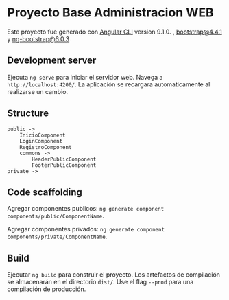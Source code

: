 # Proyecto Base Administracion WEB

Este proyecto fue generado con [Angular CLI](https://github.com/angular/angular-cli) version 9.1.0.
, bootstrap@4.4.1 y ng-bootstrap@6.0.3

## Development server

Ejecuta `ng serve` para iniciar el servidor web. Navega a `http://localhost:4200/`. La aplicación se recargara automaticamente al realizarse un cambio.


## Structure

```
public ->
    InicioComponent
    LoginComponent
    RegistroComponent
    commons ->
        HeaderPublicComponent
        FooterPublicComponent
private ->

```


## Code scaffolding

Agregar componentes publicos: `ng generate component components/public/ComponentName`.

Agregar componentes privados: `ng generate component components/private/ComponentName`.







## Build

Ejecutar `ng build` para construir el proyecto. Los artefactos de compilación se almacenarán en el directorio `dist/`. Use el flag `--prod` para una compilación de producción.
